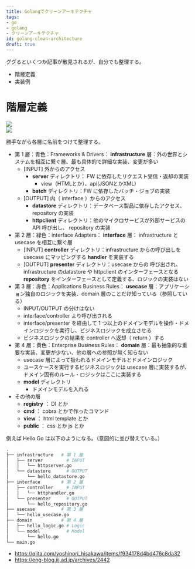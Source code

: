 ```yaml
---
title: Golangでクリーンアーキテクチャ
tags:
- go
- golang
- クリーンアーキテクチャ
id: golang-clean-architecture
draft: true
---
```


ググるといくつか記事が散見されるが、自分でも整理する。

- 階層定義
- 実装例

# 階層定義

<img src="https://blog.cleancoder.com/uncle-bob/images/2012-08-13-the-clean-architecture/CleanArchitecture.jpg" />
<br />
<img src="https://camo.qiitausercontent.com/90a79f885ff442a5d076cbf8c9dac47b6be29ff0/68747470733a2f2f71696974612d696d6167652d73746f72652e73332e616d617a6f6e6177732e636f6d2f302f3239333336382f33656631653930302d386537342d633935342d326133332d3466343663373536393234342e6a706567" />

勝手ながら各層に名前をつけて整理する。

- 第 1 層：青色：Frameworks & Drivers： **infrastructure** 層：外の世界とシステムを相互に繋ぐ層、最も具体的で詳細な実装、変更が多い
	- [INPUT] 外からのアクセス
	    - **server** ディレクトリ： FW に依存したリクエスト受信・返却の実装
	        - view（HTMLとか）、api(JSONとかXML)
		- **batch** ディレクトリ：FW に依存したバッチ・ジョブの実装
	- [OUTPUT] 内（ interface ）からのアクセス
	    - **datastore** ディレクトリ：データベース製品に依存したアクセス、 repository の実装
		- **httpclient** ディレクトリ：他のマイクロサービスが外部サービスの API 呼び出し、 repository の実装
- 第 2 層：緑色：interface Adapters： **interface** 層： infrastructure と usecase を相互に繋ぐ層
    - [INPUT] **controller** ディレクトリ：infrastructure からの呼び出しを usecase にマッピングする **handler** を実装する
	- [OUTPUT] **presenter** ディレクトリ：usecase からの 呼び出され、 infrastructure のdatastore や httpclient のインターフェースとなる **repository** をインターフェースとして定義する、ロジックの実装はない
- 第 3 層：赤色：Applications Business Rules： **usecase** 層：アプリケーション独自のロジックを実装、domain 層のことだけ知っている（参照している）
    - INPUT/OUTPUT の分けはない
    - interface/controller より呼び出される
	- interface/presenter を経由して 1 つ以上のドメインモデルを操作・ドメインロジックを実行し、ビジネスロジックを成立させる
	- ビジネスロジックの結果を controller へ返却（ return ）する
- 第 4 層：黄色：Enterprise Business Rules： **domain** 層：最も抽象的な重要な実装、変更が少ない、他の層への参照が無く知らない
    - usecase 層によって扱われるドメインモデルとドメインロジック
    - ユースケースを実行するビジネスロジックは usecase 層に実装するが、ドメイン固有のルール・ロジックはここに実装する
	- **model** ディレクトリ
	    - ドメインモデルを入れる
- その他の層
    - **registry** ： DI とか
    - **cmd** ： cobra とかで作ったコマンド
    - **view** ： html template とか
    - **public** ： css とか js とか

例えば Hello Go は以下のようになる。（意図的に並び替えている。）

```bash
.
├── infrastructure   # 第 1 層
│   ├── server         # INPUT
│   │   └── httpserver.go
│   └── datastore      # OUTPUT
│       └── hello_datastore.go
├── interface        # 第 2 層
│   ├── controller     # INPUT
│   │   └── httphandler.go
│   └── presenter      # OUTPUT
│       └── hello_repository.go
├── usecase          # 第 3 層
│   └── hello_usecase.go
├── domain           # 第 4 層
│   ├── hello_logic.go # Logic
│   └── model          # Model
│       └── hello.go
└── main.go
```


- https://qiita.com/yoshinori_hisakawa/items/f934178d4bd476c8da32
- https://eng-blog.iij.ad.jp/archives/2442

